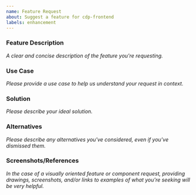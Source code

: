 ```yaml
---
name: Feature Request
about: Suggest a feature for cdp-frontend
labels: enhancement
---
```


<!--
  ⚠️⚠️ Please do the following before submitting: ⚠️⚠️

  📖 Please read our Code of Conduct.
  🔎 Please search existing issues to avoid creating duplicates.
-->

### Feature Description

_A clear and concise description of the feature you're requesting._

### Use Case

_Please provide a use case to help us understand your request in context._

### Solution

_Please describe your ideal solution._

### Alternatives

_Please describe any alternatives you've considered, even if you've dismissed them._

### Screenshots/References

_In the case of a visually oriented feature or component request, providing drawings, screenshots, and/or links to examples of what you're seeking will be very helpful._

